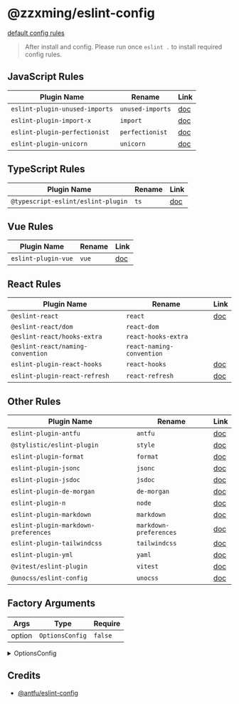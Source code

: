 # @zzxming/eslint-config

[default config rules](https://zzxming.github.io/eslint-config/configs)

> After install and config. Please run once `eslint .` to install required config rules.

## JavaScript Rules

| Plugin Name                    | Rename           | Link                                                              |
| ------------------------------ | ---------------- | ----------------------------------------------------------------- |
| `eslint-plugin-unused-imports` | `unused-imports` | [doc](https://www.npmjs.com/package/eslint-plugin-unused-imports) |
| `eslint-plugin-import-x`       | `import`         | [doc](https://github.com/un-ts/eslint-plugin-import-x)            |
| `eslint-plugin-perfectionist`  | `perfectionist`  | [doc](https://github.com/azat-io/eslint-plugin-perfectionist)     |
| `eslint-plugin-unicorn`        | `unicorn`        | [doc](https://www.npmjs.com/package/eslint-plugin-unicorn)        |

## TypeScript Rules

| Plugin Name                        | Rename | Link                                 |
| ---------------------------------- | ------ | ------------------------------------ |
| `@typescript-eslint/eslint-plugin` | `ts`   | [doc](https://typescript-eslint.io/) |

## Vue Rules

| Plugin Name         | Rename | Link                             |
| ------------------- | ------ | -------------------------------- |
| `eslint-plugin-vue` | `vue`  | [doc](https://eslint.vuejs.org/) |

## React Rules

| Plugin Name                       | Rename                    | Link                                                              |
| --------------------------------- | ------------------------- | ----------------------------------------------------------------- |
| `@eslint-react`                   | `react`                   | [doc](https://eslint-react.xyz/docs/rules/overview)               |
| `@eslint-react/dom`               | `react-dom`               |
| `@eslint-react/hooks-extra`       | `react-hooks-extra`       |
| `@eslint-react/naming-convention` | `react-naming-convention` |
| `eslint-plugin-react-hooks`       | `react-hooks`             | [doc](https://www.npmjs.com/package/eslint-plugin-react-hooks)    |
| `eslint-plugin-react-refresh`     | `react-refresh`           | [doc](https://github.com/ArnaudBarre/eslint-plugin-react-refresh) |

## Other Rules

| Plugin Name                          | Rename                 | Link                                                                   |
| ------------------------------------ | ---------------------- | ---------------------------------------------------------------------- |
| `eslint-plugin-antfu`                | `antfu`                | [doc](https://github.com/antfu/eslint-plugin-antfu)                    |
| `@stylistic/eslint-plugin`           | `style`                | [doc](https://github.com/eslint-stylistic/eslint-stylistic)            |
| `eslint-plugin-format`               | `format`               | [doc](https://github.com/antfu/eslint-plugin-format)                   |
| `eslint-plugin-jsonc`                | `jsonc`                | [doc](https://www.npmjs.com/package/eslint-plugin-jsonc)               |
| `eslint-plugin-jsdoc`                | `jsdoc`                | [doc](https://github.com/gajus/eslint-plugin-jsdoc)                    |
| `eslint-plugin-de-morgan`            | `de-morgan`            | [doc](https://github.com/azat-io/eslint-plugin-de-morgan)              |
| `eslint-plugin-n`                    | `node`                 | [doc](https://github.com/eslint-community/eslint-plugin-n)             |
| `eslint-plugin-markdown`             | `markdown`             | [doc](https://www.npmjs.com/package/eslint-plugin-markdown)            |
| `eslint-plugin-markdown-preferences` | `markdown-preferences` | [doc](https://ota-meshi.github.io/eslint-plugin-markdown-preferences/) |
| `eslint-plugin-tailwindcss`          | `tailwindcss`          | [doc](https://www.npmjs.com/package/eslint-plugin-tailwindcss)         |
| `eslint-plugin-yml`                  | `yaml`                 | [doc](https://www.npmjs.com/package/eslint-plugin-yml)                 |
| `@vitest/eslint-plugin`              | `vitest`               | [doc](https://github.com/vitest-dev/eslint-plugin-vitest)              |
| `@unocss/eslint-config`              | `unocss`               | [doc](https://unocss.dev/integrations/eslin)                           |

## Factory Arguments

| Args   | Type            | Require |
| ------ | --------------- | ------- |
| option | `OptionsConfig` | `false` |

<details>
  <summary>OptionsConfig</summary>

```ts
export interface StylisticConfigOptions {
  indent: number | 'tab';
  jsx: boolean;
  quotes: 'double' | 'single';
  semi: boolean;
}
export interface FilesOverrides {
  files: string[];
}
export interface StylisticOverrides {
  stylistic: StylisticConfigOptions;
}
export interface StylisticOptions extends StylisticConfigOptions {}
export interface JavascriptOptions {}
export interface TypescriptOptions {
  parserOptions: ESLint.Environment['parserOptions'];
  componentExts: string[];
}
export interface VueOptions extends FilesOverrides, StylisticOverrides {
  vueVersion: 2 | 3;
  typescript: boolean;
  sfcBlocks: boolean | VueBlocksOptions;
}
export interface JsoncOptions extends FilesOverrides, StylisticOverrides {}
export interface MarkdownOptions extends FilesOverrides {
  componentExts: string[];
}
export interface FormmatterOptions extends StylisticOverrides {
  css: boolean;
  html: boolean;
  markdown: boolean;
  xml: boolean;
  svg: boolean;
  prettierOptions: Record<string, any>;
}
export interface YamlOptions extends FilesOverrides, StylisticOverrides {}
export interface UnicornOptions {}
export interface TailwindcssOptions {}
export interface ReactOptions {
  files: string[];
}
export interface VitestOptions {
  files: string[];
}
export interface UnocssOptions {
  attributify: boolean;
  strict: boolean;
}
export interface DeMorganOptions {}
export interface OptionsConfig {
  stylistic: boolean | StylisticOptions;
  javascript: boolean | JavascriptOptions;
  gitignore: boolean;
  jsx: boolean;
  typescript: boolean | TypescriptOptions;
  vue: boolean | VueOptions;
  tailwindcss: boolean | TailwindcssOptions;
  jsonc: boolean | JsoncOptions;
  markdown: boolean | JsoncOptions;
  formatters: boolean | FormmatterOptions;
  yaml: boolean | YamlOptions;
  unicorn: UnicornOptions;
  react: boolean | ReactOptions;
  vitest: boolean | VitestOptions;
  unocss: boolean | UnocssOptions;
  deMorgan: boolean | DeMorganOptions;
  overrides: Linter.Config[];
}
```

</details>

## Credits

- [@antfu/eslint-config](https://github.com/antfu/eslint-config)
